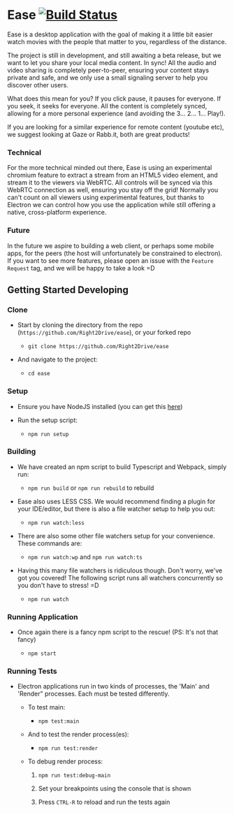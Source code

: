 # Ease [![Build Status](https://travis-ci.org/Right2Drive/ease.svg?branch=master.png)](https://travis-ci.org/Right2Drive/ease.svg?branch=master)

Ease is a desktop application with the goal of making it a little bit easier watch movies with the people that matter to you, regardless of the distance. 

The project is still in development, and still awaiting a beta release, but we want to let you share your local media content. In sync! All the audio and video sharing is completely peer-to-peer, ensuring your content stays private and safe, and we only use a small signaling server to help you discover other users.

What does this mean for you? If you click pause, it pauses for everyone. If you seek, it seeks for everyone. All the content is completely synced, allowing for a more personal experience (and avoiding the 3... 2... 1... Play!).

If you are looking for a similar experience for remote content (youtube etc), we suggest looking at Gaze or Rabb.it, both are great products!

### Technical

For the more technical minded out there, Ease is using an experimental chromium feature to extract a stream from an HTML5 video element, and stream it to the viewers via WebRTC. All controls will be synced via this WebRTC connection as well, ensuring you stay off the grid! Normally you can't count on all viewers using experimental features, but thanks to Electron we can control how you use the application while still offering a native, cross-platform experience.

### Future

In the future we aspire to building a web client, or perhaps some mobile apps, for the peers (the host will unfortunately be constrained to electron). If you want to see more features, please open an issue with the `Feature Request` tag, and we will be happy to take a look =D

## Getting Started Developing

### Clone 

- Start by cloning the directory from the repo (`https://github.com/Right2Drive/ease`), or your forked repo

  - `git clone https://github.com/Right2Drive/ease`

- And navigate to the project:

  - `cd ease`

### Setup 

- Ensure you have NodeJS installed (you can get this [here](https://nodejs.org/))

- Run the setup script:

  - `npm run setup`
  
### Building

- We have created an npm script to build Typescript and Webpack, simply run:

  - `npm run build` or `npm run rebuild` to rebuild

- Ease also uses LESS CSS. We would recommend finding a plugin for your IDE/editor, but there is also a file watcher setup to help you out:

  - `npm run watch:less`
  
- There are also some other file watchers setup for your convenience. These commands are: 

  - `npm run watch:wp` and `npm run watch:ts`

- Having this many file watchers is ridiculous though. Don't worry, we've got you covered! The following script runs all watchers concurrently so you don't have to stress! =D

  - `npm run watch`

### Running Application

- Once again there is a fancy npm script to the rescue! (PS: It's not that fancy)

  - `npm start`

### Running Tests

- Electron applications run in two kinds of processes, the 'Main' and 'Render" processes. Each must be tested differently.

  - To test main:

    - `npm test:main`

  - And to test the render process(es):

    - `npm run test:render`

  - To debug render process:

    1) `npm run test:debug-main`

    2) Set your breakpoints using the console that is shown

    3) Press `CTRL-R` to reload and run the tests again
